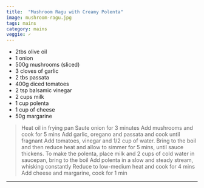 ```yaml
---
title:  "Mushroom Ragu with Creamy Polenta"
image: mushroom-ragu.jpg
tags: mains
category: mains
veggie: ✓
---
```


* 2tbs olive oil
* 1 onion
* 500g mushrooms (sliced)
* 3 cloves of garlic
* 2 tbs passata
* 400g diced tomatoes
* 2 tsp balsamic vinegar
* 2 cups milk
* 1 cup polenta
* 1 cup of cheese
* 50g margarine


> Heat oil in frying pan
> Saute onion for 3 minutes
> Add mushrooms and cook for 5 mins
> Add garlic, oregano and passata and cook until fragnant
> Add tomatoes, vinegar and 1/2 cup of water.
> Bring to the boil and then reduce heat and allow to simmer for 5 mins, until sauce thickens.
> To make the polenta, place milk and 2 cups of cold water in saucepan, bring to the boil
> Add polenta in a slow and steady stream, whisking constantly
> Reduce to low-medium heat and cook for 4 mins
> Add cheese and margarine, cook for 1 min

---
